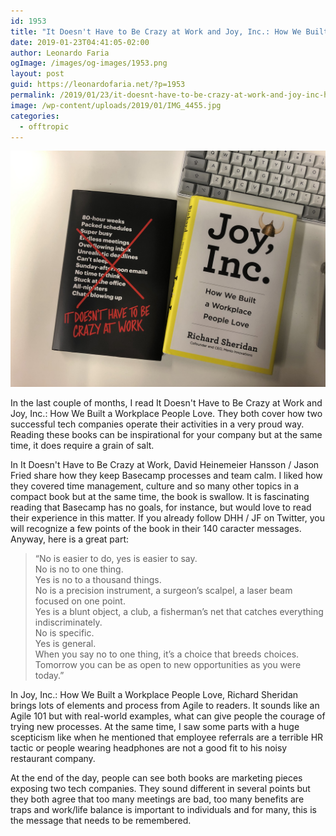 ```yaml
---
id: 1953
title: "It Doesn't Have to Be Crazy at Work and Joy, Inc.: How We Built a Workplace People Love reviews"
date: 2019-01-23T04:41:05-02:00
author: Leonardo Faria
ogImage: /images/og-images/1953.png
layout: post
guid: https://leonardofaria.net/?p=1953
permalink: /2019/01/23/it-doesnt-have-to-be-crazy-at-work-and-joy-inc-how-we-built-a-workplace-people-love-reviews/
image: /wp-content/uploads/2019/01/IMG_4455.jpg
categories:
  - offtropic
---
```


![Book covers](/wp-content/uploads/2019/01/IMG_4455.jpg)

In the last couple of months, I read It Doesn't Have to Be Crazy at Work and Joy, Inc.: How We Built a Workplace People Love. They both cover how two successful tech companies operate their activities in a very proud way. Reading these books can be inspirational for your company but at the same time, it does require a grain of salt.

In It Doesn't Have to Be Crazy at Work, David Heinemeier Hansson / Jason Fried share how they keep Basecamp processes and team calm. I liked how they covered time management, culture and so many other topics in a compact book but at the same time, the book <g class="gr_ gr\_6 gr-alert gr\_gramm gr\_inline\_cards gr\_run\_anim Grammar multiReplace" id="6" data-gr-id="6">is swallow</g>. It is fascinating reading that Basecamp has no goals, for instance, but would love to read their experience in this matter. If you already follow DHH / JF on Twitter, you will recognize a few points of the book in their 140 <g class="gr_ gr\_561 gr-alert gr\_spell gr\_inline\_cards gr\_disable\_anim_appear ContextualSpelling ins-del multiReplace" id="561" data-gr-id="561">caracter</g> messages. Anyway, here is a great part:

<blockquote class="wp-block-quote">
  <p>
    “No is easier to do, yes is easier to say.<br /> No is no to one thing.<br /> Yes is no to a thousand things.<br /> No is a precision instrument, a surgeon’s scalpel, a laser beam focused on one point.<br /> Yes is a blunt object, a club, a fisherman’s net that catches everything indiscriminately.<br /> No is specific.<br /> Yes is general.<br /> When you say no to one thing, it’s a choice that breeds choices. Tomorrow you can be as open to new opportunities as you were today.”
  </p>
</blockquote>

In Joy, Inc.: How We Built a Workplace People Love,&nbsp;Richard Sheridan brings lots of elements and process from Agile to readers. It sounds like an Agile 101 but with real-world examples, what can give people the courage of trying new processes. At the same time, I saw some parts with a huge scepticism like when he mentioned that employee referrals are a terrible HR tactic or people wearing headphones are not a good fit to his noisy restaurant company.

At the end of the day, people can see both books are marketing pieces exposing two tech companies. They sound different in several points but they both agree that too many meetings are bad, too many benefits are traps and work/life balance is important to individuals and for many, this is the message that needs to be remembered.
